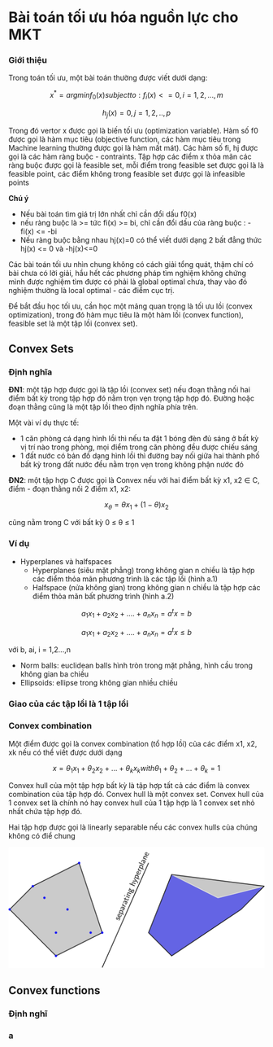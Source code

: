 # Bài toán tối ưu hóa nguồn lực cho MKT

### Giới thiệu

Trong toán tối ưu, một bài toán thường được viết dưới dạng:

$$
x^* = arg min f_0(x) subject to: f_i(x)<=0, i=1,2,...,m
$$

$$
h_j(x)= 0, j = 1,2,..,p
$$

Trong đó vertor x được gọi là biến tối ưu \(optimization variable\). Hàm số f0 được gọi là hàm mục tiêu \(objective function, các hàm mục tiêu trong Machine learning thường được gọi là hàm mất mát\). Các hàm số fi, hj được gọi là các hàm ràng buộc - contraints. Tập hợp các điểm x thỏa mãn các ràng buộc được gọi là feasible set, mỗi điểm trong feasible set được gọi là là feasible point, các điểm không trong feasible set được gọi là infeasible points

**Chú ý**

* Nếu bài toán tìm giá trị lớn nhất chỉ cần đổi dấu f0\(x\)
* nếu ràng buộc là &gt;= tức fi\(x\) &gt;= bi, chỉ cần đổi dấu của ràng buộc : - fi\(x\) &lt;= -bi
* Nếu ràng buộc bằng nhau hj\(x\)=0 có thể viết dưới dạng 2 bất đẳng thức hj\(x\) &lt;= 0 và -hj\(x\)&lt;=0

Các bài toán tối ưu nhìn chung không có cách giải tổng quát, thậm chí có bài chưa có lời giải, hầu hết các phương pháp tìm nghiệm không chứng mình được nghiệm tìm được có phải là global optimal chưa, thay vào đó nghiệm thường là local optimal - các điểm cục trị.

Để bắt đầu học tối ưu, cần học một mảng quan trọng là tối ưu lồi \(convex optimization\), trong đó hàm mục tiêu là một hàm lồi \(convex function\), feasible set là một tập lồi \(convex set\).

## Convex Sets

### Định nghĩa 

**ĐN1**: một tập hợp được gọi là tập lồi \(convex set\) nếu đoạn thằng nối hai điểm bất kỳ trong tập hợp đó nằm trọn vẹn trọng tập hợp đó. Đường hoặc đoạn thằng cũng là một tập lồi theo định nghĩa phía trên.

Một vài ví dụ thực tế:

* 1 căn phòng cá dạng hình lồi thì nếu ta đặt 1 bóng đèn đủ sáng ở bất kỳ vị trí nào trong phòng, mọi điểm trong căn phòng đều được chiếu sáng
* 1 đất nước có bản đồ dạng hình lồi thì đường bay nối giữa hai thành phố bất kỳ trong đất nước đều nằm trọn vẹn trong không phận nước đó

**ĐN2**: một tập hợp C được gọi là Convex nếu với hai điểm bất kỳ x1, x2 ∈ C, điểm - đoạn thằng nối 2 điểm x1, x2:

$$
x_θ =θx_1+(1-θ)x_2
$$

cũng nằm trong C với bất kỳ 0 ≤ θ ≤ 1

### Ví dụ

* Hyperplanes và halfspaces
  * Hyperplanes \(siêu mặt phẳng\) trong không gian n chiều là tập hợp các điểm thỏa mãn phương trình là các tập lồi \(hình a.1\)
  * Halfspace \(nửa không gian\) trong không gian n chiều là tập hợp các điểm thỏa mãn bất phương trình \(hình a.2\)

$$
a_1x_1+a_2x_2+....+a_nx_n=a^tx=b
$$

$$
a_1x_1+a_2x_2+....+a_nx_n=a^tx≤b
$$

với b, ai, i = 1,2...,n

* Norm balls: euclidean balls hình tròn trong mặt phẳng, hình cầu trong không gian ba chiều 
* Ellipsoids: ellipse trong không gian nhiều chiều

### Giao của các tập lồi là 1 tập lồi

### Convex combination

Một điểm được gọi là convex combination \(tổ hợp lồi\) của các điểm x1, x2, xk nếu có thể viết được dưới dạng

$$
x = θ_1x_1+θ_2x_2+...+θ_kx_k with θ_1+θ_2+...+θ_k=1
$$

Convex hull của một tập hợp bất kỳ là tập hợp tất cả các điểm là convex combination của tập hợp đó. Convex hull là một convex set. Convex hull của 1 convex set là chính nó hay convex hull của 1 tập hợp là 1 convex set nhỏ nhất chứa tập hợp đó.

Hai tập hợp được gọi là linearly separable nếu các convex hulls của chúng không có điể chung

![](../.gitbook/assets/image.png)



## Convex functions

### Định nghĩ

### a



